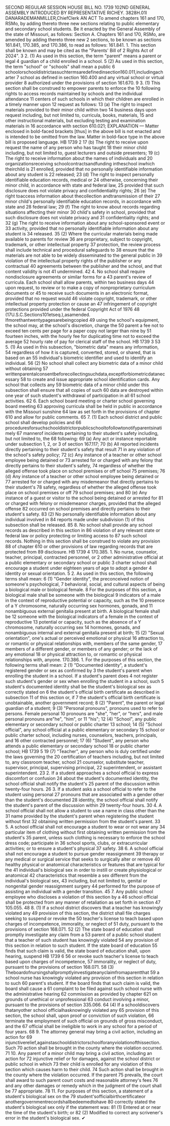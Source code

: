 SECOND REGULAR SESSION
HOUSE BILL NO. 1739
102ND GENERAL ASSEMBLY
INTRODUCED BY REPRESENTATIVE RICHEY.
3828H.01I DANARADEMANMILLER,ChiefClerk
AN ACT
To amend chapters 161 and 170, RSMo, by adding thereto three new sections relating to
public elementary and secondary school students.
Be it enacted by the General Assembly of the state of Missouri, as follows:
Section A. Chapters 161 and 170, RSMo, are amended by adding thereto three new
2 sections, to be known as sections 161.841, 170.385, and 170.386, to read as follows:
161.841. 1. This section shall be known and may be cited as the "Parents' Bill of
2 Rights Act of 2024".
3 2. (1) As used in this section, the term "parent" means a parent or legal
4 guardian of a child enrolled in a school.
5 (2) As used in this section, the term "school" or "schools" shall mean a public
6 schoolorschooldistrictassuchtermsaredefinedinsection160.011,includingacharter
7 school as defined in section 160.400 and any virtual school or virtual provider
8 authorized under the provisions of section 161.670.
9 3. (1) This section shall be construed to empower parents to enforce the
10 following rights to access records maintained by schools and the individual attendance
11 centers of such schools in which their children are enrolled in a timely manner upon
12 request as follows:
13 (a) The right to inspect materials provided to their minor child within two
14 business days upon request including, but not limited to, curricula, books, materials,
15 and other instructional materials, but excluding testing and examination materials in
16 accordance with section 610.021;
EXPLANATION — Matter enclosed in bold-faced brackets [thus] in the above bill is not enacted and is
intended to be omitted from the law. Matter in bold-face type in the above bill is proposed language.
HB 1739 2
17 (b) The right to receive upon request the name of any person who has taught
18 their minor child including, but not limited to, guest lecturers and outside presenters;
19 (c) The right to receive information about the names of individuals and
20 organizationsreceiving schoolcontractsandfunding intheschool inwhich theirchild is
21 enrolled, provided that no personally identifiable information about any student is
22 released;
23 (d) The right to inspect personally identifiable education records, medical or
24 otherwise, concerning their minor child, in accordance with state and federal law,
25 provided that such disclosure does not violate privacy and confidentiality rights;
26 (e) The right toaccess information about thecollection andtransmission of their
27 minor child's personally identifiable education records, in accordance with state and
28 federal law;
29 (f) The right to know about records regarding situations affecting their minor
30 child's safety in school, provided that such disclosure does not violate privacy and
31 confidentiality rights; and
32 (g) The right to receive information about any school-sponsored event or
33 activity, provided that no personally identifiable information about any student is
34 released.
35 (2) Where the curricular materials being made available to parents for review
36 are proprietary, subject to copyright, trademark, or other intellectual property
37 protection, the review process shall include technical and procedural safeguards to
38 ensure that the materials are not able to be widely disseminated to the general public in
39 violation of the intellectual property rights of the publisher or any contractual
40 agreements between the publisher and the school, and that content validity is not
41 undermined.
42 4. No school shall require nondisclosure agreements or similar forms for a
43 parent's review of curricula. Each school shall allow parents, within two business days
44 upon request, to review or to make a copy of nonproprietary curriculum documents or
45 to receive such documents in an electronic format, provided that no request would
46 violate copyright, trademark, or other intellectual property protection or cause an
47 infringement of copyright protections provided under the federal Copyright Act of 1976
48 (17U.S.C.Sections101etseq.),asamended. Ifmorethantwentypagesarebeingcopied
49 using the school's equipment, the school may, at the school's discretion, charge the
50 parent a fee not to exceed ten cents per page for a paper copy not larger than nine by
51 fourteen inches, with the hourly fee for duplicating time not to exceed the average
52 hourly rate of pay for clerical staff of the school.
HB 1739 3
53 5. (1) As used in this subsection, "biometric data" means any information,
54 regardless of how it is captured, converted, stored, or shared, that is based on an
55 individual's biometric identifier and used to identify an individual.
56 (2) No school shall collect any biometric data of a minor child without obtaining
57 writtenparentalconsentbeforecollectingsuchdata,exceptforbiometricdatanecessary
58 to create and issue appropriate school identification cards. Any school that collects any
59 biometric data of a minor child under this subsection shall ensure that all copies of such
60 data are destroyed within one year of such student's withdrawal of participation in all
61 school activities.
62 6. Each school board meeting or charter school governing board meeting
63 approving curricula shall be held in public in accordance with the Missouri sunshine
64 law as set forth in the provisions of chapter 610 and allow for public comments.
65 7. (1) Each school district and public school shall develop policies and
66 proceduresforsuchschooldistrictorpublicschooltofollowtonotifyparentsinatimely
67 mannerof incidents pertaining to their student's safety including, but not limited to, the
68 following:
69 (a) Any act or instance reportable under subsection 1, 2, or 3 of section 167.117;
70 (b) All reported incidents directly pertaining to their student's safety that result
71 in any violation of the school's safety policy;
72 (c) Any instance of a teacher or other school employee being detained or
73 arrested for or charged with any felony that directly pertains to their student's safety,
74 regardless of whether the alleged offense took place on school premises or off school
75 premises;
76 (d) Any instance of a teacher or other school employee being detained or
77 arrested for or charged with any misdemeanor that directly pertains to their student's
78 safety, regardless of whether the alleged offense took place on school premises or off
79 school premises; and
80 (e) Any instance of a guest or visitor to the school being detained or arrested for
81 or charged with felony or misdemeanor charges, provided that the alleged offense
82 occurred on school premises and directly pertains to their student's safety.
83 (2) No personally identifiable information about any individual involved in
84 reports made under subdivision (1) of this subsection shall be released.
85 8. No school shall provide any school records as described in this section in
86 violation of any relevant state or federal law or policy protecting or limiting access to
87 such school records. Nothing in this section shall be construed to violate any provision
88 of chapter 610 or other provisions of law regarding records that are protected from
89 disclosure.
HB 1739 4
170.385. 1. No nurse, counselor, teacher, principal, contracted personnel, or
2 other administrative official at a public elementary or secondary school or public
3 charter school shall encourage a student under eighteen years of age to adopt a gender
4 identity or sexual orientation.
5 2. As used in this section, the following terms shall mean:
6 (1) "Gender identity", the preconceived notion of someone's psychological,
7 behavioral, social, and cultural aspects of being a biological male or biological female.
8 For the purposes of this section, a biological male shall be someone with the biological
9 indicators of a male in the context of reproductive potential or capacity, such as the
10 presence of a Y chromosome, naturally occurring sex hormones, gonads, and
11 nonambiguous external genitalia present at birth. A biological female shall be
12 someone with the biological indicators of a female in the context of reproductive
13 potential or capacity, such as the absence of a Y chromosome, naturally occurring sex
14 hormones, gonads, and nonambiguous internal and external genitalia present at birth;
15 (2) "Sexual orientation", one's actual or perceived emotional or physical
16 attraction to, or romantic or physical relationships with, members of the same gender,
17 members of a different gender, or members of any gender; or the lack of any emotional
18 or physical attraction to, or romantic or physical relationships with, anyone.
170.386. 1. For the purposes of this section, the following terms shall mean:
2 (1) "Documented identity", a student's registered gender or sex as confirmed by
3 the student's parent when enrolling the student in a school. If a student's parent does
4 not register such student's gender or sex when enrolling the student in a school, such
5 student's documented identity shall be the student's biological sex as correctly stated on
6 the student's official birth certificate as described in subsection 11 of this section or, if
7 the student's official birth certificate is unobtainable, another government record;
8 (2) "Parent", the parent or legal guardian of a student;
9 (3) "Personal pronouns", pronouns used to refer to persons. Female personal
10 pronouns are "she", "her", or "hers", and male personal pronouns are"he", "him", or
11 "his";
12 (4) "School", any public elementary or secondary school or public charter
13 school;
14 (5) "School official", any school official at a public elementary or secondary
15 school or public charter school, including nurses, counselors, teachers, principals, and
16 other contracted personnel;
17 (6) "Student", any person who attends a public elementary or secondary school
18 or public charter school;
HB 1739 5
19 (7) "Teacher", any person who is duly certified under the laws governing the
20 certification of teachers including, but not limited to, any classroom teacher, school
21 counselor, substitute teacher, supervisor, principal, supervising principal,
22 superintendent, or assistant superintendent.
23 2. If a student approaches a school official to express discomfort or confusion
24 about the student's documented identity, the school official shall notify the student's
25 parent of the discussion within twenty-four hours.
26 3. If a student asks a school official to refer to the student using personal
27 pronouns that are associated with a gender other than the student's documented
28 identity, the school official shall notify the student's parent of the discussion within
29 twenty-four hours.
30 4. A school official shall not allow a student to use a name in class other than the
31 name provided by the student's parent when registering the student without first
32 obtaining written permission from the student's parent.
33 5. A school official shall not encourage a student to wear or not wear any
34 particular item of clothing without first obtaining written permission from the student's
35 parent, unless such clothing is necessary to enforce the school dress code; participate in
36 school sports, clubs, or extracurricular activities; or to ensure a student's physical
37 safety.
38 6. A school official shall not encourage a student to pursue gender reassignment
39 therapy or any medical or surgical service that seeks to surgically alter or remove
40 healthy physical or anatomical characteristics or features that are typical for the
41 individual's biological sex in order to instill or create physiological or anatomical
42 characteristics that resemble a sex different from the individual's biological sex,
43 including, but not limited to, genital or nongenital gender reassignment surgery
44 performed for the purpose of assisting an individual with a gender transition.
45 7. Any public school employee who discloses a violation of this section by a
46 school official shall be protected from any manner of retaliation as set forth in section
47 105.055.
48 8. (1) If a school district discovers that a teacher has knowingly violated any
49 provision of this section, the district shall file charges seeking to suspend or revoke the
50 teacher's license to teach based upon charges of incompetence, immorality, or neglect of
51 duty, pursuant to the provisions of section 168.071.
52 (2) The state board of education shall promptly investigate any claim from a
53 parent of a public school student that a teacher of such student has knowingly violated
54 any provision of this section in relation to such student. If the state board of education
55 finds that such claim is valid, the state board of education shall, upon hearing, suspend
HB 1739 6
56 or revoke such teacher's license to teach based upon charges of incompetence,
57 immorality, or neglect of duty, pursuant to the provisions of section 168.071.
58 (3) Theboardofnursingshallpromptlyinvestigateanyclaimfromaparentthat
59 a school nurse has knowingly violated any provision of this section in relation to such
60 parent's student. If the board finds that such claim is valid, the board shall cause a
61 complaint to be filed against such school nurse with the administrative hearing
62 commission as provided by chapter 621 on grounds of unethical or unprofessional
63 conduct involving a minor, pursuant to the provisions of section 335.066.
64 (4) If a schooldiscovers thatanyother school officialhasknowingly violated any
65 provision of this section, the school shall, upon proof or conviction of such violation,
66 terminate the employment of such official on grounds of gross misconduct, and the
67 official shall be ineligible to work in any school for a period of four years.
68 9. The attorney general may bring a civil action, including an action for
69 injunctiverelief,againstaschooldistrictorschoolforanyviolationofthissection. Such
70 action shall be brought in the county where the violation occurred.
71 10. Any parent of a minor child may bring a civil action, including an action for
72 injunctive relief or for damages, against the school district or public school in which
73 their child is enrolled for any violation of this section which causes harm to their child.
74 Such action shall be brought in the county where the violation occurred. If the parent
75 prevails, the court shall award to such parent court costs and reasonable attorney's fees
76 and any other damages or remedy which in the judgment of the court shall be
77 appropriate.
78 11. For purposes of this section, a statement of a student's biological sex on the
79 student'sofficialbirthcertificateor anothergovernmentrecordshallbedeemedtohave
80 correctly stated the student's biological sex only if the statement was:
81 (1) Entered at or near the time of the student's birth; or
82 (2) Modified to correct any scrivener's error in the student's biological sex.
✔